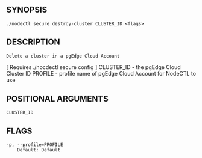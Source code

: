 ## SYNOPSIS
    ./nodectl secure destroy-cluster CLUSTER_ID <flags>
 
## DESCRIPTION
    Delete a cluster in a pgEdge Cloud Account
[ Requires ./nocdectl secure config ]
  CLUSTER_ID - the pgEdge Cloud Cluster ID
  PROFILE - profile name of pgEdge Cloud Account for NodeCTL to use
 
## POSITIONAL ARGUMENTS
    CLUSTER_ID
 
## FLAGS
    -p, --profile=PROFILE
        Default: Default
